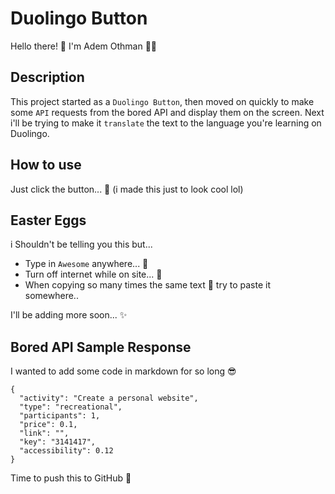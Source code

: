 # Duolingo Button
Hello there! 👋
I'm Adem Othman 🤪🥰
## Description
This project started as a `Duolingo Button`, then moved on quickly to make some `API` requests from the bored API and display them on the screen.
Next i'll be trying to make it `translate` the text to the language you're learning on Duolingo.

## How to use 
Just click the button... 🤪
(i made this just to look cool lol)

## Easter Eggs 
i Shouldn't be telling you this but...
- Type in `Awesome` anywhere... 🤫
- Turn off internet while on site... 🥚
- When copying so many times the same text 🤯 try to paste it somewhere..

I'll be adding more soon... ✨

## Bored API Sample Response
I wanted to add some code in markdown for so long 😎

```
{
  "activity": "Create a personal website",
  "type": "recreational",
  "participants": 1,
  "price": 0.1,
  "link": "",
  "key": "3141417",
  "accessibility": 0.12
}
```

Time to push this to GitHub 🤪
